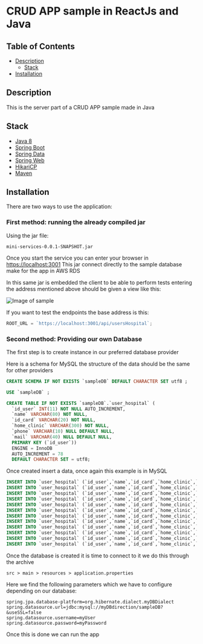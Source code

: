 # CRUD APP sample in ReactJs and Java

## Table of Contents

- [Description](#description)
    - [Stack](#stack)
- [Installation](#installation)

## Description

This is the server part of a CRUD APP sample made in Java

## Stack
* [Java 8](http://www.oracle.com/technetwork/java/javase/overview/java8-2100321.html)
* [Spring Boot](http://projects.spring.io/spring-boot/)
* [Spring Data](https://docs.spring.io/spring-data/jpa/docs/current/reference/html/)
* [Spring Web](https://spring.io/guides/gs/serving-web-content/)
* [HikariCP](https://spring.io/guides/gs/serving-web-content/)
* [Maven](https://maven.apache.org/)



## Installation
There are two ways to use the application:

### First method: running the already compiled jar
    
Using the jar file: 

`mini-services-0.0.1-SNAPSHOT.jar`
 
Once you start the service you can enter your browser in <https://localhost:3001> 
This jar connect directly to the sample database make for the app in AWS RDS

In this same jar is embedded the client to be able to perform tests entering the address mentioned above should be given a view like this:

![Image of sample](http://i.imgur.com/r1gL5Ga.png)

If you want to test the endpoints the base address is this:

``` js
ROOT_URL = `https://localhost:3001/api/usersHospital`;
```

### Second method: Providing our own Database

The first step is to create instance in our preferred database provider

Here is a schema for MySQL the structure of the data should be the same for other providers

```sql
CREATE SCHEMA IF NOT EXISTS `sampleDB` DEFAULT CHARACTER SET utf8 ;

USE `sampleDB` ;

CREATE TABLE IF NOT EXISTS `sampleDB`.`user_hospital` (
  `id_user` INT(11) NOT NULL AUTO_INCREMENT,
  `name` VARCHAR(80) NOT NULL,
  `id_card` VARCHAR(20) NOT NULL,
  `home_clinic` VARCHAR(300) NOT NULL,
  `phone` VARCHAR(10) NULL DEFAULT NULL,
  `mail` VARCHAR(40) NULL DEFAULT NULL,
  PRIMARY KEY (`id_user`))
  ENGINE = InnoDB
  AUTO_INCREMENT = 78
  DEFAULT CHARACTER SET = utf8;

```
Once created insert a data, once again this example is in MySQL

```sql
INSERT INTO `user_hospital` (`id_user`,`name`,`id_card`,`home_clinic`,`phone`,`mail`) VALUES (30,'Alberto Perez Pende','MOCA-870607/1','Coatzacoalcos','2292545665','corrortiz@outlook.com');
INSERT INTO `user_hospital` (`id_user`,`name`,`id_card`,`home_clinic`,`phone`,`mail`) VALUES (61,'Laion Share','PAPA-4885544/1','Coatzacoalcos','4478855665','mecos_live@gmail.com');
INSERT INTO `user_hospital` (`id_user`,`name`,`id_card`,`home_clinic`,`phone`,`mail`) VALUES (64,'Fire Punch','LOCO-8705995','Veracruz','334412354','a.ortizcrr@gmail.com');
INSERT INTO `user_hospital` (`id_user`,`name`,`id_card`,`home_clinic`,`phone`,`mail`) VALUES (65,'Chica Bonita','Comercial','Adobe','2299020825','a.ortizcrr@gmail.com');
INSERT INTO `user_hospital` (`id_user`,`name`,`id_card`,`home_clinic`,`phone`,`mail`) VALUES (69,'Tigerrman','Goldfrapp','Gringos','229905085','a');
INSERT INTO `user_hospital` (`id_user`,`name`,`id_card`,`home_clinic`,`phone`,`mail`) VALUES (71,'Alberto Kiki','KUJO-8455699','Veracruz','2299458848','a@a.com');
INSERT INTO `user_hospital` (`id_user`,`name`,`id_card`,`home_clinic`,`phone`,`mail`) VALUES (72,'Generic H2 (Embedded)','asas','Mina','5588998565','a.ortizcrr@gmail.com');
INSERT INTO `user_hospital` (`id_user`,`name`,`id_card`,`home_clinic`,`phone`,`mail`) VALUES (73,'Sprey the world','CUMP-854545/1','Coatzacoalcos','2255487545','corrortiz@outlook.com');
INSERT INTO `user_hospital` (`id_user`,`name`,`id_card`,`home_clinic`,`phone`,`mail`) VALUES (74,'Alfredo Ortiz Muñoz','OIMA-870312/1','El Floresta','789954777','a.ortizcrr@gmail.com');
INSERT INTO `user_hospital` (`id_user`,`name`,`id_card`,`home_clinic`,`phone`,`mail`) VALUES (75,'Akino','LOCO-8705995','Veracruz','998855577','a.ortizcrr@gmail.com');
INSERT INTO `user_hospital` (`id_user`,`name`,`id_card`,`home_clinic`,`phone`,`mail`) VALUES (76,'Alejandro Ortiz','OICA-840706','Marte','2299020825','a.ortizcrr@gmail.com');
INSERT INTO `user_hospital` (`id_user`,`name`,`id_card`,`home_clinic`,`phone`,`mail`) VALUES (77,'Internet Exporer','Ñera que culera','Ñiña','2299020525','ani.corro@gmail.com');
```

Once the database is created it is time to connect to it we do this through the archive

`src > main > resources > application.properties`

Here we find the following parameters which we have to configure depending on our database:

```properties
spring.jpa.database-platform=org.hibernate.dialect.myDBDialect
spring.datasource.url=jdbc:mysql://myDBdirection/sampleDB?&useSSL=false
spring.datasource.username=myUser
spring.datasource.password=myPassword
```

Once this is done we can run the app
